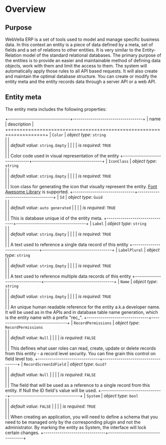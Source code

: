 ﻿<!--{"sort_order":1, "name": "overview", "label": "Overview"}-->
# Overview

## Purpose
WebVella ERP is a set of tools used to model and manage specific business data. In this context an entity is a piece of data defined by a meta, set of fields and a set of relations to other entities. It is very similar to the Entity-Relation model of the standard relational databases. The primary purpose of the entities is to provide an easier and maintainable method of defining data objects, work with them and limit the access to them. The system will automatically apply those rules to all API based requests. It will also create and maintain the optimal database structure. You can create or modify the entity meta and the entity records data through a server API or a web API.

## Entity meta

The entity meta includes the following properties:

+-------------------------------+-----------------------------------+
| name                          | description                       |
+===============================+===================================+
| `Color`                       | *object type*: `string`                         
|                               |         
|                               | *default value*: `string.Empty`
|                               |
|                               | *is required*: `TRUE`                      
|                               |                                   
|                               | Color code used in visual representation of the entity
+-------------------------------+-----------------------------------+
| `IconClass`                   | *object type*: `string`                         
|                               |         
|                               | *default value*: `string.Empty`
|                               |
|                               | *is required*: `TRUE`                      
|                               |                                   
|                               | Icon class for generating the icon that visually represent the entity. [Font Awesome Library](http://fontawesome.io/icons/) is supported.
+-------------------------------+-----------------------------------+
| `Id`                          | *object type*: `Guid`                         
|                               |         
|                               | *default value*: `auto generated`
|                               |
|                               | *is required*: `TRUE`                      
|                               |                                   
|                               | This is database unique id of the entity meta.
+-------------------------------+-----------------------------------+
| `Label`                       | *object type*: `string`                         
|                               |         
|                               | *default value*: `string.Empty`
|                               |
|                               | *is required*: `TRUE`                      
|                               |                                   
|                               | A text used to reference a single data record of this entity
+-------------------------------+-----------------------------------+
| `LabelPlural`                 | *object type*: `string`                         
|                               |         
|                               | *default value*: `string.Empty`
|                               |
|                               | *is required*: `TRUE`                      
|                               |                                   
|                               | A text used to reference multiple data records of this entity
+-------------------------------+-----------------------------------+
| `Name`                        | *object type*: `string`                         
|                               |         
|                               | *default value*: `string.Empty`
|                               |
|                               | *is required*: `TRUE`                      
|                               |                                   
|                               | An unique human readable reference for the entity a.k.a developer name. It will be used as in the APIs and in database table name generation, which is the entity name with a prefix "rec_". 
+-------------------------------+-----------------------------------+
| `RecordPermissions`           | *object type*: `RecordPermissions`                         
|                               |         
|                               | *default value*: `Null`
|                               |
|                               | *is required*: `FALSE`                      
|                               |                                   
|                               | This defines what user roles can read, create, update or delete records from this entity - a record level security. You can fine grain this control on field level too.
+-------------------------------+-----------------------------------+
| `RecordScreenIdField`         | *object type*: `Guid?`                         
|                               |         
|                               | *default value*: `Null`
|                               |
|                               | *is required*: `FALSE`                      
|                               |                                   
|                               | The field that will be used as a reference to a single record from this entity. If Null the ID field's value will be used.
+-------------------------------+-----------------------------------+
| `System`                      | *object type*: `bool`                         
|                               |         
|                               | *default value*: `FALSE`
|                               |
|                               | *is required*: `TRUE`                      
|                               |                                   
|                               | When creating an application, you will need to define a schema that you need to be managed only by the corresponding plugin and not the administrator. By marking the entity as System, the interface will lock certain changes.
+-------------------------------+-----------------------------------+

